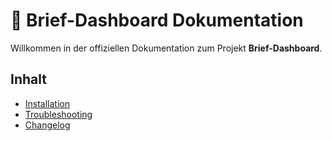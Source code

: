 # 📘 Brief-Dashboard Dokumentation

Willkommen in der offiziellen Dokumentation zum Projekt **Brief-Dashboard**.

## Inhalt

- [Installation](installation.md)
- [Troubleshooting](troubleshooting.md)
- [Changelog](changelog.md)
